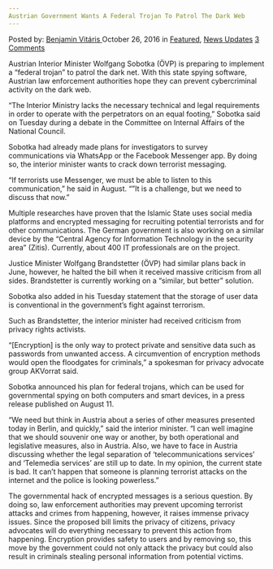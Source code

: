 ```yaml
---
Austrian Government Wants A Federal Trojan To Patrol The Dark Web
---
```

<article class="post-listing post-16079 post type-post status-publish format-standard has-post-thumbnail hentry category-deepdot-news category-news-updates tag-austrian tag-dark tag-federal tag-government tag-patrol tag-trojan tag-web">
    <div class="post-inner">
        <span>Posted by: <a href="https://www.deepdotweb.com/author/benjaminvi/" title="">Benjamin Vitáris </a></span>
    <span>October 26, 2016</span>
    <span>in <a href="https://www.deepdotweb.com/category/deepdot-news/" rel="category tag">Featured</a>, <a href="https://www.deepdotweb.com/category/news-updates/" rel="category tag">News Updates</a></span>
    <span><a href="https://www.deepdotweb.com/2016/10/26/austrian-government-wants-federal-trojan-patrol-dark-web/#comments">3 Comments</a></span>
    </p>
    <div class="clear"></div>
    <div class="entry">
    <p>Austrian Interior Minister Wolfgang Sobotka (ÖVP) is preparing to implement a “federal trojan” to patrol the dark net. With this state spying software, Austrian law enforcement authorities hope they can prevent cybercriminal activity on the dark web.</p>
    <p>&#8220;The Interior Ministry lacks the necessary technical and legal requirements in order to operate with the perpetrators on an equal footing,&#8221; Sobotka said on Tuesday during a debate in the Committee on Internal Affairs of the National Council.</p>
    <p>Sobotka had already made plans for investigators to survey communications via WhatsApp or the Facebook Messenger app. By doing so, the interior minister wants to crack down terrorist messaging.</p>
    <p>&#8220;If terrorists use Messenger, we must be able to listen to this communication,&#8221; he said in August. “&#8221;It is a challenge, but we need to discuss that now.&#8221;</p>
    <p>Multiple researches have proven that the Islamic State uses social media platforms and encrypted messaging for recruiting potential terrorists and for other communications. The German government is also working on a similar device by the &#8220;Central Agency for Information Technology in the security area&#8221; (Zitis). Currently, about 400 IT professionals are on the project.</p>
    <p>Justice Minister Wolfgang Brandstetter (ÖVP) had similar plans back in June, however, he halted the bill when it received massive criticism from all sides. Brandstetter is currently working on a “similar, but better” solution.</p>
    <p>Sobotka also added in his Tuesday statement that the storage of user data is conventional in the government’s fight against terrorism.</p>
    <p>Such as Brandstetter, the interior minister had received criticism from privacy rights activists.</p>
    <p>&#8220;[Encryption] is the only way to protect private and sensitive data such as passwords from unwanted access. A circumvention of encryption methods would open the floodgates for criminals,&#8221; a spokesman for privacy advocate group AKVorrat said.</p>
    <p>Sobotka announced his plan for federal trojans, which can be used for governmental spying on both computers and smart devices, in a press release published on August 11.</p>
    <p>&#8220;We need but think in Austria about a series of other measures presented today in Berlin, and quickly,&#8221; said the interior minister. &#8220;I can well imagine that we should souvenir one way or another, by both operational and legislative measures, also in Austria. Also, we have to face in Austria discussing whether the legal separation of ‘telecommunications services’ and ‘Telemedia services’ are still up to date. In my opinion, the current state is bad. It can’t happen that someone is planning terrorist attacks on the internet and the police is looking powerless.”</p>
    <p>The governmental hack of encrypted messages is a serious question. By doing so, law enforcement authorities may prevent upcoming terrorist attacks and crimes from happening, however, it raises immense privacy issues. Since the proposed bill limits the privacy of citizens, privacy advocates will do everything necessary to prevent this action from happening. Encryption provides safety to users and by removing so, this move by the government could not only attack the privacy but could also result in criminals stealing personal information from potential victims.</p>
    </div>
    <span style="display:none"><a href="https://www.deepdotweb.com/tag/austrian/" rel="tag">austrian</a> <a href="https://www.deepdotweb.com/tag/dark/" rel="tag">dark</a> <a href="https://www.deepdotweb.com/tag/federal/" rel="tag">federal</a> <a href="https://www.deepdotweb.com/tag/government/" rel="tag">government</a> <a href="https://www.deepdotweb.com/tag/patrol/" rel="tag">patrol</a> <a href="https://www.deepdotweb.com/tag/trojan/" rel="tag">trojan</a> <a href="https://www.deepdotweb.com/tag/web/" rel="tag">web</a></span> <span style="display:none" class="updated">2016-10-26</span>
    <div style="display:none" class="vcard author" itemprop="author" itemscope itemtype="http://schema.org/Person"><strong class="fn" itemprop="name"><a href="https://www.deepdotweb.com/author/benjaminvi/" title="Posts by Benjamin Vitáris" rel="author">Benjamin Vitáris</a></strong></div>
    </div>
</article>

